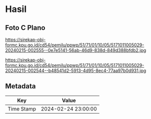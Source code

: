 # Hasil

## Foto C Plano

https://sirekap-obj-formc.kpu.go.id/cd54/pemilu/ppwp/51/71/01/10/05/5171011005029-20240215-002555--0e7e5141-56ab-46d9-838d-849d388bfdb2.jpg

https://sirekap-obj-formc.kpu.go.id/cd54/pemilu/ppwp/51/71/01/10/05/5171011005029-20240215-002544--b48541d2-5913-4d95-8ec4-77aa97b0d931.jpg


## Metadata

| Key        | Value               |
| ---------- | ------------------- |
| Time Stamp | 2024-02-24 23:00:00 |



